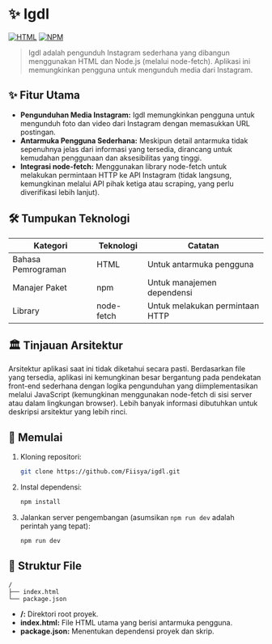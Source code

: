 # ✨ Igdl

[![HTML](https://img.shields.io/badge/language-HTML-blue.svg)](https://www.w3.org/html/)
[![NPM](https://img.shields.io/badge/npm-Node.js-brightgreen)](https://www.npmjs.com/)


> Igdl adalah pengunduh Instagram sederhana yang dibangun menggunakan HTML dan Node.js (melalui node-fetch).  Aplikasi ini memungkinkan pengguna untuk mengunduh media dari Instagram.

## ✨ Fitur Utama

* **Pengunduhan Media Instagram:** Igdl memungkinkan pengguna untuk mengunduh foto dan video dari Instagram dengan memasukkan URL postingan.
* **Antarmuka Pengguna Sederhana:** Meskipun detail antarmuka tidak sepenuhnya jelas dari informasi yang tersedia, dirancang untuk kemudahan penggunaan dan aksesibilitas yang tinggi.
* **Integrasi node-fetch:**  Menggunakan library node-fetch untuk melakukan permintaan HTTP ke API Instagram (tidak langsung, kemungkinan melalui API pihak ketiga atau scraping, yang perlu diverifikasi lebih lanjut).

## 🛠️ Tumpukan Teknologi

| Kategori        | Teknologi      | Catatan                                  |
|-----------------|-----------------|------------------------------------------|
| Bahasa Pemrograman | HTML            | Untuk antarmuka pengguna                 |
| Manajer Paket     | npm             | Untuk manajemen dependensi               |
| Library          | node-fetch      | Untuk melakukan permintaan HTTP           |


## 🏛️ Tinjauan Arsitektur

Arsitektur aplikasi saat ini tidak diketahui secara pasti.  Berdasarkan file yang tersedia, aplikasi ini kemungkinan besar bergantung pada pendekatan front-end sederhana dengan logika pengunduhan yang diimplementasikan melalui JavaScript (kemungkinan menggunakan node-fetch di sisi server atau dalam lingkungan browser).  Lebih banyak informasi dibutuhkan untuk deskripsi arsitektur yang lebih rinci.


## 🚀 Memulai

1. Kloning repositori:
   ```bash
   git clone https://github.com/Fiisya/igdl.git
   ```
2. Instal dependensi:
   ```bash
   npm install
   ```
3. Jalankan server pengembangan (asumsikan `npm run dev` adalah perintah yang tepat):
   ```bash
   npm run dev
   ```

## 📂 Struktur File

```
/
├── index.html
└── package.json
```

* **/:** Direktori root proyek.
* **index.html:** File HTML utama yang berisi antarmuka pengguna.
* **package.json:** Menentukan dependensi proyek dan skrip.

